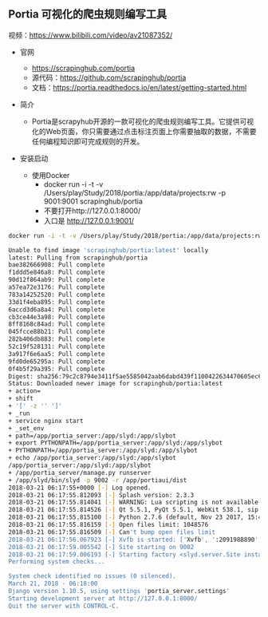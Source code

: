 ## Portia 可视化的爬虫规则编写工具

视频：https://www.bilibili.com/video/av21087352/

- 官网
    - https://scrapinghub.com/portia
    - 源代码：https://github.com/scrapinghub/portia
    - 文档：https://portia.readthedocs.io/en/latest/getting-started.html
    
- 简介
    - Portia是scrapyhub开源的一款可视化的爬虫规则编写工具。它提供可视化的Web页面，你只需要通过点击标注页面上你需要抽取的数据，不需要任何编程知识即可完成规则的开发。
    
    
- 安装启动
    - 使用Docker
        - docker run -i -t -v /Users/play/Study/2018/portia:/app/data/projects:rw -p 9001:9001 scrapinghub/portia
        - 不要打开http://127.0.0.1:8000/
        - 入口是 http://127.0.0.1:9001/
```bash
docker run -i -t -v /Users/play/Study/2018/portia:/app/data/projects:rw -p 9001:9001 scrapinghub/portia

Unable to find image 'scrapinghub/portia:latest' locally
latest: Pulling from scrapinghub/portia
bae382666908: Pull complete
f1ddd5e846a8: Pull complete
90d12f864ab9: Pull complete
a57ea72e3176: Pull complete
783a14252520: Pull complete
33d1f4eba895: Pull complete
6accd3d6a8a4: Pull complete
cb3ce44e3a98: Pull complete
8ff8168c84ad: Pull complete
045fcce88b21: Pull complete
282b406db883: Pull complete
52c19f528131: Pull complete
3a917f6e6aa5: Pull complete
9fd0de65295a: Pull complete
0f4b5f29a395: Pull complete
Digest: sha256:79c2c8794e3411f5ae5585042aab6dabd439f1100422634470605ec62d2d9db1
Status: Downloaded newer image for scrapinghub/portia:latest
+ action=
+ shift
+ '[' -z '' ']'
+ _run
+ service nginx start
+ _set_env
+ path=/app/portia_server:/app/slyd:/app/slybot
+ export PYTHONPATH=/app/portia_server:/app/slyd:/app/slybot
+ PYTHONPATH=/app/portia_server:/app/slyd:/app/slybot
+ echo /app/portia_server:/app/slyd:/app/slybot
/app/portia_server:/app/slyd:/app/slybot
+ /app/portia_server/manage.py runserver
+ /app/slyd/bin/slyd -p 9002 -r /app/portiaui/dist
2018-03-21 06:17:55+0000 [-] Log opened.
2018-03-21 06:17:55.812093 [-] Splash version: 2.3.3
2018-03-21 06:17:55.814041 [-] WARNING: Lua scripting is not available because 'lupa' Python package is not installed
2018-03-21 06:17:55.814526 [-] Qt 5.5.1, PyQt 5.5.1, WebKit 538.1, sip 4.17, Twisted 17.9.0
2018-03-21 06:17:55.815100 [-] Python 2.7.6 (default, Nov 23 2017, 15:49:48) [GCC 4.8.4]
2018-03-21 06:17:55.816159 [-] Open files limit: 1048576
2018-03-21 06:17:55.816509 [-] Can't bump open files limit
2018-03-21 06:17:56.067923 [-] Xvfb is started: ['Xvfb', ':2091988890', '-screen', '0', '1024x768x24', '-nolisten', 'tcp']
2018-03-21 06:17:59.005542 [-] Site starting on 9002
2018-03-21 06:17:59.006193 [-] Starting factory <slyd.server.Site instance at 0x7f4391d330e0>
Performing system checks...

System check identified no issues (0 silenced).
March 21, 2018 - 06:18:00
Django version 1.10.5, using settings 'portia_server.settings'
Starting development server at http://127.0.0.1:8000/
Quit the server with CONTROL-C.
```        
        